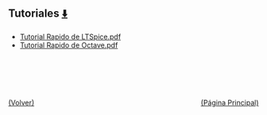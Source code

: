 
<html>
<body>
<h2>Tutoriales <a href="https://downgit.github.io/#/home?url=https://github.com/Apuntes-FIUBA/Apuntes-Electronica/tree/main/86 - Electrónica/8603 - Dispositivos Semiconductores/Tutoriales" style="font-size:20px">  ⬇️ </a></h2>
<ul>
    <li><a href="Tutorial Rapido de LTSpice.pdf">Tutorial Rapido de LTSpice.pdf</a></li>
    <li><a href="Tutorial Rapido de Octave.pdf">Tutorial Rapido de Octave.pdf</a></li>
</ul>
</body>
</html>


































<br><br><br><br><br><a href="../" style="float: left">(Volver)</a> <a href="https://apuntes-fiuba.github.io/Apuntes-Electronica" style="float: right">(Página Principal)</a>
